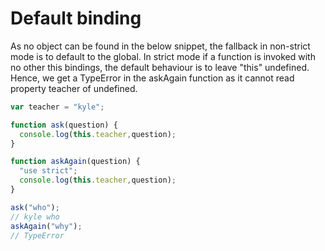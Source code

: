 # Default binding
As no object can be found in the below snippet, the fallback in non-strict mode is to default to the global.
In strict mode if a function is invoked with no other this bindings, the default behaviour is to leave "this" undefined. Hence, we get a TypeError in the askAgain function as it cannot read property teacher of undefined.
```javascript
var teacher = "kyle";

function ask(question) {
  console.log(this.teacher,question);
}

function askAgain(question) {
  "use strict";
  console.log(this.teacher,question);
}

ask("who");
// kyle who
askAgain("why");
// TypeError
```
